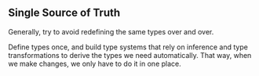## Single Source of Truth

Generally, try to avoid redefining the same types over and over.

Define types once, and build type systems that rely on inference and type transformations to derive the types we need automatically.
That way, when we make changes, we only have to do it in one place.

